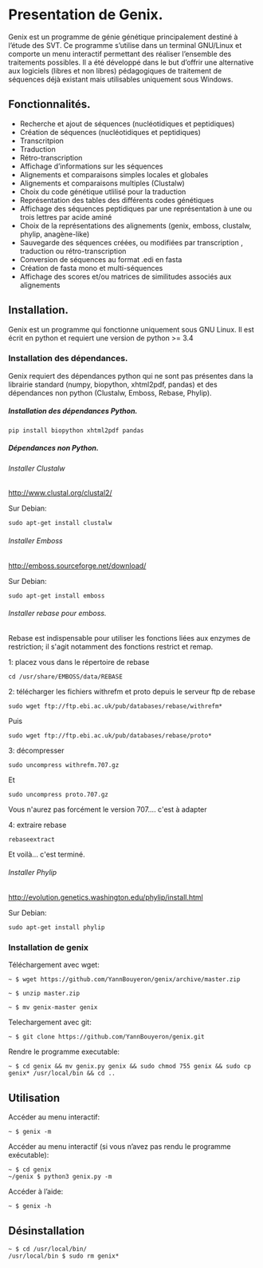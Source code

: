 # Presentation de Genix.

Genix est un programme de génie génétique principalement destiné à l’étude des SVT. Ce programme s’utilise dans un terminal GNU/Linux et comporte un menu interactif permettant des réaliser l’ensemble des traitements possibles. Il a été développé dans le but d’offrir une alternative aux logiciels (libres et non libres) pédagogiques de traitement de séquences déjà existant mais utilisables uniquement sous Windows.

## Fonctionnalités.

- Recherche et ajout de séquences (nucléotidiques et peptidiques)
- Création de séquences (nucléotidiques et peptidiques)
- Transcritpion
- Traduction
- Rétro-transcription
- Affichage d’informations sur les séquences
- Alignements et comparaisons simples locales et globales 
- Alignements et comparaisons multiples (Clustalw)
- Choix du code génétique utlilisé pour la traduction
- Représentation des tables des différents codes génétiques
- Affichage des séquences peptidiques par une représentation à une ou trois lettres par acide aminé
- Choix de la représentations des alignements (genix, emboss, clustalw, phylip, anagène-like)
- Sauvegarde des séquences créées, ou modifiées par transcription , traduction ou rétro-transcription
- Conversion de séquences au format .edi en fasta
- Création de fasta mono et multi-séquences
- Affichage des scores et/ou matrices de similitudes associés aux alignements

## Installation.

Genix est un programme qui fonctionne uniquement sous GNU Linux. Il est écrit en python et requiert une version de python >= 3.4

### Installation des dépendances.

Genix requiert des dépendances python qui ne sont pas présentes dans la librairie standard (numpy, biopython, xhtml2pdf, pandas) et des dépendances non python (Clustalw, Emboss, Rebase, Phylip).

##### Installation des dépendances Python.

	pip install biopython xhtml2pdf pandas

##### Dépendances non Python.

###### Installer Clustalw

http://www.clustal.org/clustal2/

Sur Debian:

	sudo apt-get install clustalw

###### Installer Emboss

http://emboss.sourceforge.net/download/

Sur Debian:

	sudo apt-get install emboss

###### Installer rebase pour emboss. 

Rebase est indispensable pour utiliser les fonctions liées aux enzymes de restriction; il s'agit notamment des fonctions restrict et remap.

1: placez vous dans le répertoire de rebase

	cd /usr/share/EMBOSS/data/REBASE

2: télécharger les fichiers withrefm et proto depuis le serveur ftp de rebase

	sudo wget ftp://ftp.ebi.ac.uk/pub/databases/rebase/withrefm*

Puis 

	sudo wget ftp://ftp.ebi.ac.uk/pub/databases/rebase/proto*

3: décompresser 

	sudo uncompress withrefm.707.gz

Et 

	sudo uncompress proto.707.gz

Vous n'aurez pas forcément le version 707.... c'est à adapter

4: extraire rebase

	rebaseextract

Et voilà... c'est terminé.

###### Installer Phylip

http://evolution.genetics.washington.edu/phylip/install.html


Sur Debian:

	sudo apt-get install phylip

### Installation de genix

Téléchargement avec wget:

	~ $ wget https://github.com/YannBouyeron/genix/archive/master.zip
	
	~ $ unzip master.zip
	
	~ $ mv genix-master genix

Telechargement avec git:

	~ $ git clone https://github.com/YannBouyeron/genix.git

Rendre le programme executable:

	~ $ cd genix && mv genix.py genix && sudo chmod 755 genix && sudo cp genix* /usr/local/bin && cd ..

## Utilisation

Accéder au menu interactif:

	~ $ genix -m

Accéder au menu interactif (si vous n’avez pas rendu le programme exécutable):

	~ $ cd genix
	~/genix $ python3 genix.py -m

Accéder à l’aide:

	~ $ genix -h

## Désinstallation

	~ $ cd /usr/local/bin/
	/usr/local/bin $ sudo rm genix*


